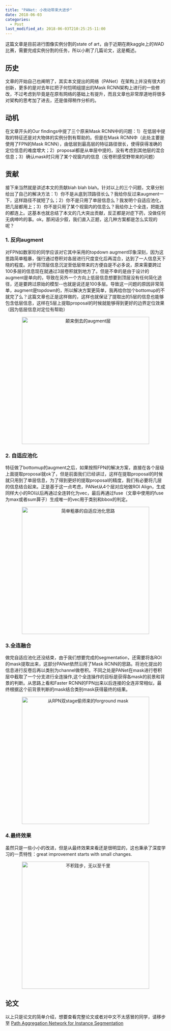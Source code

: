 ```yaml
---
title: "PANet: 小改动带来大进步"
date: 2018-06-03
categories:
  - Post
last_modified_at: 2018-06-03T210:25:25-11:00
---
```


这篇文章是目前进行图像实例分割的state of art，由于近期在刷kaggle上的WAD比赛，需要完成实例分割的任务，所以小刷了几篇论文，这是概述。

## 历史
文章的开始自己也阐明了，其实本文提出的网络（PANet）在架构上并没有很大的创新，更多的是对去年扛把子何恺明组提出的Mask RCNN架构上进行的一些修改，不过考虑到毕竟是在原有网络的基础上有提升，而且文章也非常厚道地将很多对架构的思考加了进去，还是值得稍作分析的。

## 动机
在文章开头的Our findings中提了三个原来Mask RCNN中的问题：1）在低层中提取的特征还是对大物体的实例分割有帮助的。但是在Mask RCNN中（此处主要是使用了FPN的Mask RCNN），由低层到最高层的特征路径很长，使得获得准确的定位信息的难度增大；2）proposal都是从单层中提的，没有考虑到其他层的混合信息；3）确认mask时只用了某个视窗内的信息（反卷积感受野带来的问题）

## 贡献
接下来当然就是讲述本文的贡献blah blah blah。针对以上的三个问题，文章分别给出了自己的解决方法：1）你不是从底到顶路径长么？我给你反过来augment一下，这样路径不就短了么；2）你不是只用了单层信息么？我发明个自适应池化，把几层都用上；3）你不是只用了某个视窗内的信息么？我给你上个全连，把能连的都连上。这基本也就总结了本文的几大突出贡献，反正都是对症下药，没做任何无病呻吟的事。ok，那闲话少叙，我们直入正题，这几种方案都是怎么实现的呢？

### 1. 反向augment

对FPN如数家珍的同学应该对它其中采用的topdown augment印象深刻，因为这思路简单粗暴，强行通过卷积对各层进行尺度变化后再混合，达到了一人信息天下晓的程度。对于将顶层信息沉淀至低层带来的方便自是不必多说，原来需要跨过100多层的信息现在就通过3层卷积就到地方了。但是不幸的是由于设计的augment是单向的，导致在另外一个方向上低层信息想要到顶层没有任何简化途径，还是要跨过原始的模型--也就是说还是100多层。导致这一问题的原因非常简单，augment是topdown的，所以解决方案更简单，我再给你加个bottomup的不就完了么？这篇文章也正是这样做的，这样也就保证了提取出的5层的信息也能够包含低层信息，这样在5层上提取proposal的时候就能够得到更好的边界定位效果（因为低层信息对定位有帮助）
 <div align="center">
 <img src="https://primus-zhao.github.io/assets/image/PANet1.png" width="400" height="400" alt="颠来倒去的augment层"/>
 </div>
 
### 2. 自适应池化

特征做了bottomup的augment之后，如果按照FPN的解决方案，直接在各个层级上面提取proposal就ok了，但是前面我们已经讲过，这样在提取proposal的时候就只用到了单层信息，为了得到更好的提取proposal的精度，我们有必要将几层的信息结合起来。正是基于这一点考虑，PANet从4个层对应地做ROI Align，生成同样大小的ROI以后再通过全连转化为vec，最后再通过fuse（文章中使用的fuse为max或者sum算子）生成唯一的vec用于类别和bbox的判定。
 <div align="center">
 <img src="https://primus-zhao.github.io/assets/image/PANet2.png" width="400" height="400" alt="简单粗暴的自适应池化思路"/>
 </div>
 
### 3.全连融合

做完自适应池化还没结束，由于我们想要完成的segmentation，还需要将各ROI的mask提取出来，这部分PANet依然沿用了Mask RCNN的思路。将池化提出的信息进行反卷后再以类别为channel做卷积。不同之处是PANet在mask进行卷积层中截取了一个分支进行全连操作,这个全连操作的目标是获得各mask的前景和背景的判断。从思路上看和Faster RCNN的FPN出来以后连接的全连非常相似，最终根据这个前背景判断的mask结合类别mask获得最终的结果。
 <div align="center">
 <img src="https://primus-zhao.github.io/assets/image/PANet3.png" width="400" height="400" alt="从RPN双stage偷师来的forground mask"/>
 </div>
 
### 4.最终效果

虽然只是一些小小的改进，但是从最终效果来看还是很明显的，这也秉承了深度学习的一贯特性：great improvement starts with small changes.
 <div align="center">
 <img src="https://primus-zhao.github.io/assets/image/PANet4.png" width="400" height="400" alt="不积跬步，无以至千里"/>
 </div>
 
## 论文

 以上只是论文的简单介绍，想要查看完整论文或者对中文不太感冒的同学，请移步至 [Path Aggregation Network for Instance Segmentation](https://arxiv.org/abs/1803.01534)
 
